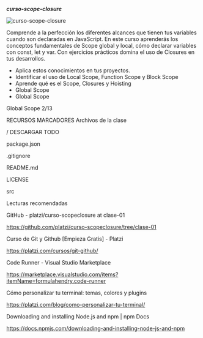 ***curso-scope-closure***

![curso-scope-closure](https://static.platzi.com/cdn-cgi/image/width=1024,quality=50,format=auto/media/achievements/badge-piezas-clousures-scope-javascript-af54a63d-00d6-42e3-96c3-731028480418.png)

Comprende a la perfección los diferentes alcances que tienen tus variables cuando son declaradas en JavaScript. En este curso aprenderás los conceptos fundamentales de Scope global y local, cómo declarar variables con const, let y var. Con ejercicios prácticos domina el uso de Closures en tus desarrollos.

- Aplica estos conocimientos en tus proyectos.
- Identificar el uso de Local Scope, Function Scope y Block Scope
- Aprende qué es el Scope, Closures y Hoisting
- Global Scope
- Global Scope

Global Scope
2/13

RECURSOS
MARCADORES
Archivos de la clase

/
DESCARGAR TODO

package.json

.gitignore

README.md

LICENSE

src

Lecturas recomendadas

GitHub - platzi/curso-scopeclosure at clase-01

<https://github.com/platzi/curso-scopeclosure/tree/clase-01>

Curso de Git y Github [Empieza Gratis] - Platzi

<https://platzi.com/cursos/git-github/>

Code Runner - Visual Studio Marketplace

<https://marketplace.visualstudio.com/items?itemName=formulahendry.code-runner>

Cómo personalizar tu terminal: temas, colores y plugins

<https://platzi.com/blog/como-personalizar-tu-terminal/>

Downloading and installing Node.js and npm | npm Docs

<https://docs.npmjs.com/downloading-and-installing-node-js-and-npm>




